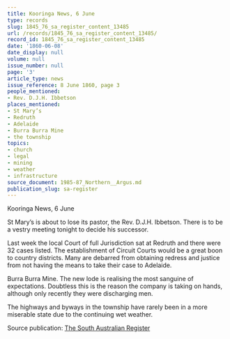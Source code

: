 ```yaml
---
title: Kooringa News, 6 June
type: records
slug: 1845_76_sa_register_content_13485
url: /records/1845_76_sa_register_content_13485/
record_id: 1845_76_sa_register_content_13485
date: '1860-06-08'
date_display: null
volume: null
issue_number: null
page: '3'
article_type: news
issue_reference: 8 June 1860, page 3
people_mentioned:
- Rev. D.J.H. Ibbetson
places_mentioned:
- St Mary’s
- Redruth
- Adelaide
- Burra Burra Mine
- the township
topics:
- church
- legal
- mining
- weather
- infrastructure
source_document: 1985-87_Northern__Argus.md
publication_slug: sa-register
---
```


Kooringa News, 6 June

St Mary’s is about to lose its pastor, the Rev. D.J.H. Ibbetson.  There is to be a vestry meeting tonight to decide his successor.

Last week the local Court of full Jurisdiction sat at Redruth and there were 32 cases listed.  The establishment of Circuit Courts would be a great boon to country districts.  Many are debarred from obtaining redress and justice from not having the means to take their case to Adelaide.

Burra Burra Mine.  The new lode is realising the most sanguine of expectations.  Doubtless this is the reason the company is taking on hands, although only recently they were discharging men.

The highways and byways in the township have rarely been in a more miserable state due to the continuing wet weather.

Source publication: [The South Australian Register](/publications/sa-register/)
